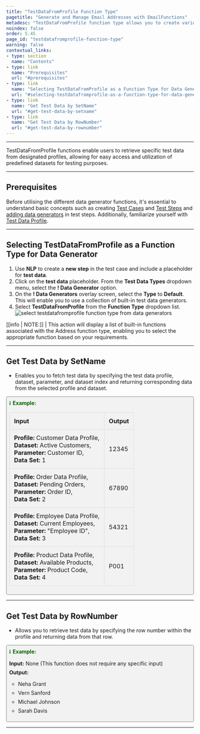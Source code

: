 ```yaml
---
title: "TestDataFromProfile Function Type"
pagetitle: "Generate and Manage Email Addresses with EmailFunctions"
metadesc: "TestDataFromProfile function type allows you to create various email addresses with ease. Learn to generate usernames, random emails, and domain-specific emails."
noindex: false
order: 5.45
page_id: "testdatafromprofile-function-type"
warning: false
contextual_links:
- type: section
  name: "Contents"
- type: link
  name: "Prerequisites"
  url: "#prerequisites"
- type: link
  name: "Selecting TestDataFromProfile as a Function Type for Data Generator"
  url: "#selecting-testdatafromprofile-as-a-function-type-for-data-generator"
- type: link
  name: "Get Test Data by SetName"
  url: "#get-test-data-by-setname"
- type: link
  name: "Get Test Data by RowNumber"
  url: "#get-test-data-by-rownumber"
---
```


---

TestDataFromProfile functions enable users to retrieve specific test data from designated profiles, allowing for easy access and utilization of predefined datasets for testing purposes.

---

## **Prerequisites**

Before utilising the different data generator functions, it's essential to understand basic concepts such as creating [Test Cases](https://testsigma.com/docs/test-cases/manage/add-edit-delete/#create-test-case) and [Test Steps](https://testsigma.com/docs/test-cases/create-test-steps/overview/) and [adding data generators](https://testsigma.com/docs/test-data/types/data-generator/#add-data-generators-in-test-steps) in test steps. Additionally, familiarize yourself with [Test Data Profile](https://testsigma.com/docs/test-data/create-data-profiles/).

---

## **Selecting TestDataFromProfile as a Function Type for Data Generator**

1. Use **NLP** to create a **new step** in the test case and include a placeholder for **test data**.
2. Click on the **test data** placeholder. From the **Test Data Types** dropdown menu, select the **! Data Generator** option.
3. On the **! Data Generators** overlay screen, select the **Type** to **Default**. This will enable you to use a collection of built-in test data generators.
4. Select **TestDataFromProfile** from the **Function Type** dropdown list. ![select testdatafromprofile function type from data generators](https://s3.amazonaws.com/static-docs.testsigma.com/new_images/projects/applications/testdatafromprofile_functiontype_dg.gif)

[[info | NOTE:]]
| This action will display a list of built-in functions associated with the Address function type, enabling you to select the appropriate function based on your requirements.

---

## **Get Test Data by SetName**

- Enables you to fetch test data by specifying the test data profile, dataset, parameter, and dataset index and returning corresponding data from the selected profile and dataset.

<style>
  .example-container {
    border: 1px solid #ccc;
    border-radius: 8px;
    padding: 1em;
    margin: 1em 0;
    background-color: #f9f9f9;
  }
  .example-title {
    color: #2d572c;
    font-weight: bold;
    display: flex;
    align-items: center;
    margin-bottom: 0.5em;
  }
  .example-title span {
    margin-right: 0.5em;
  }
  .example-table {
    width: 100%;
    border-collapse: collapse;
  }
  .example-table th, .example-table td {
    border: 1px solid #ddd;
    padding: 0.75em;
    text-align: left;
    word-break: break-all; /* Ensures long words are wrapped */
  }
  .example-table th {
    background-color: #f2f2f2;
  }
</style>

<div class="example-container">
  <div class="example-title">
    <span>ℹ️</span>Example:
  </div>
  <table class="example-table">
    <tr>
      <th>Input</th>
      <th>Output</th>
    </tr>
    <tr>
      <td><strong>Profile:</strong> Customer Data Profile,<br><strong>Dataset:</strong> Active Customers, <br><strong>Parameter:</strong> Customer ID,<br><strong>Data Set:</strong> 1</td>
      <td>12345</td>
    </tr>
    <tr>
      <td><strong>Profile:</strong> Order Data Profile,<br><strong>Dataset:</strong> Pending Orders,<br><strong>Parameter:</strong> Order ID,<br><strong>Data Set:</strong> 2</td>
      <td>67890</td>
    </tr>
    <tr>
      <td><strong>Profile:</strong> Employee Data Profile,<br><strong>Dataset:</strong> Current Employees, <br><strong>Parameter:</strong> "Employee ID",<br><strong>Data Set:</strong> 3</td>
      <td>54321</td>
    </tr>
    <tr>
      <td><strong>Profile:</strong> Product Data Profile,<br><strong>Dataset:</strong> Available Products, <br><strong>Parameter:</strong> Product Code,<br><strong>Data Set:</strong> 4</td>
      <td>P001</td>
    </tr>
  </table>
</div>

---

## **Get Test Data by RowNumber**

- Allows you to retrieve test data by specifying the row number within the profile and returning data from that row.

<style>
  .example-container {
    border: 1px solid gray;
    border-radius: 4px;
    padding: 0.5em;
    margin: 0.5em 0;
    background-color: #f2f2f2;
  }
  .example-title {
    color: darkgreen;
    font-weight: bold;
    display: flex;
    align-items: center;
  }
  .example-title span {
    margin-right: 5px;
  }
  .example-list {
    list-style: none;
    padding: 0;
  }
  .example-list li {
    margin-bottom: 0.5em;
  }
</style>

<div class="example-container">
  <div class="example-title">
    <span>ℹ️</span>Example:
  </div>
  <ul class="example-list">
    <li><b>Input:</b> None (This function does not require any specific input)</li>
    <li><b>Output:</b></li>
    <ul>
      <li>Neha Grant</li>
      <li>Vern Sanford</li>
      <li>Michael Johnson</li>
      <li>Sarah Davis</li>
    </ul>
  </ul>
</div>

---

